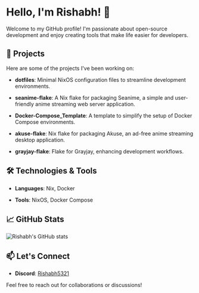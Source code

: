 # Hello, I'm Rishabh! 👋

Welcome to my GitHub profile! I'm passionate about open-source development and enjoy creating tools that make life easier for developers.

## 🚀 Projects

Here are some of the projects I've been working on:

- **dotfiles**: Minimal NixOS configuration files to streamline development environments.

- **seanime-flake**: A Nix flake for packaging Seanime, a simple and user-friendly anime streaming web server application.

- **Docker-Compose_Template**: A template to simplify the setup of Docker Compose environments.

- **akuse-flake**: Nix flake for packaging Akuse, an ad-free anime streaming desktop application.

- **grayjay-flake**: Flake for Grayjay, enhancing development workflows.

## 🛠️ Technologies & Tools

- **Languages**: Nix, Docker

- **Tools**: NixOS, Docker Compose

## 📈 GitHub Stats

![Rishabh's GitHub stats](https://github-readme-stats.vercel.app/api?username=Rishabh5321&show_icons=true&theme=radical)


## 📫 Let's Connect

- **Discord**: [Rishabh5321](https://discord.gg/S3VzxZuQ)

Feel free to reach out for collaborations or discussions!
